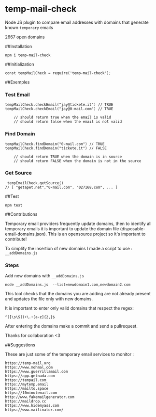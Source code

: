 # temp-mail-check
Node JS plugin to compare email addresses with domains that generate known `temporary` emails

2667 open domains


##Installation

	npm i temp-mail-check


##Initialization

	const tempMailCheck = require('temp-mail-check'); 
	
	

##Exemples


### Test Email 

	tempMailCheck.checkEmail("jay@tickete.it") // TRUE
	tempMailCheck.checkEmail("jay@0-mail.com") // TRUE
		
		// should return true when the email is valid
		// should return false when the email is not valid
		
		
	
	
### Find Domain 

	tempMailCheck.findDomain("0-mail.com") // TRUE
	tempMailCheck.findDomain("tickete.it") // FALSE
		
		// should return TRUE when the domain is in source
		// should return FALSE when the domain is not in the source
		
		
### Get Source

	_tempEmailCheck.getSource() 
	// [ "getapet.net","0-mail.com", "027168.com", ... ]
	


##Test


	npm test
	
	
	
##Contributions	

Temporary email providers frequently update domains, then to identify all temporary emails it is important to update the domain file (disposable-email-domains.json).
This is an opensource project so it's important to contribute!

To simplify the insertion of new domains I made a script to use : `__addDomains.js`

### Steps

 Add new domains with `__addDomains.js`
	
	node __addDomains.js  --list=newdomain1.com,newdomain2.com


This tool checks that the domains you are adding are not already present and updates the file only with new domains.

It is important to enter only valid domains that respect the regex: 

	^([\s\S])+\.+[a-z]{2,}$

After entering the domains make a commit and send a pullrequest.


Thanks for collaboration <3 


##Suggestions	

These are just some of the temporary email services to monitor : 


	https://temp-mail.org
	https://www.mohmal.com
	https://www.guerrillamail.com
	https://app.getnada.com
	https://tempail.com
	https://mytemp.email
	https://mailto.space
	https://10minutemail.com
	http://www.fakemailgenerator.com
	https://maildrop.cc
	https://www.hidemyass.com
	https://www.mailinator.com/